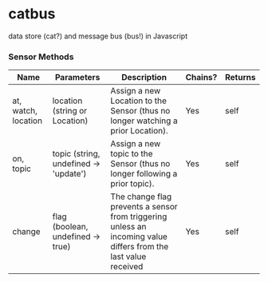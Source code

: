 # catbus
data store (cat?) and message bus (bus!) in Javascript


### Sensor Methods

|Name | Parameters | Description | Chains? | Returns |
|-----|------------|-------------|---------|---------|
|at, watch, location | location (string or Location) | Assign a new Location to the Sensor (thus no longer watching a prior Location).  | Yes | self |
|on, topic | topic (string, undefined -> 'update') | Assign a new topic to the Sensor (thus no longer following a prior topic). | Yes | self |
|change | flag (boolean, undefined -> true) | The change flag prevents a sensor from triggering unless an incoming value differs from the last value received | Yes | self |

